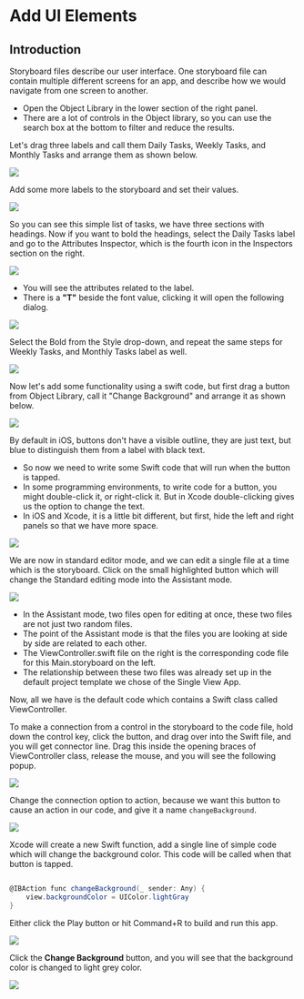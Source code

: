 # Add UI Elements

## Introduction

Storyboard files describe our user interface. One storyboard file can contain multiple different screens for an app, and describe how we would navigate from one screen to another.

 - Open the Object Library in the lower section of the right panel. 
 - There are a lot of controls in the Object library, so you can use the search box at the bottom to filter and reduce the results. 

Let's drag three labels and call them Daily Tasks, Weekly Tasks, and Monthly Tasks and arrange them as shown below.

<img src="https://raw.githubusercontent.com/zzzprojects/iOS-Tutorial/master/docs/images/add-ui-elements1.png">

Add some more labels to the storyboard and set their values.

<img src="https://raw.githubusercontent.com/zzzprojects/iOS-Tutorial/master/docs/images/add-ui-elements2.png">

So you can see this simple list of tasks, we have three sections with headings. Now if you want to bold the headings, select the Daily Tasks label and go to the Attributes Inspector, which is the fourth icon in the Inspectors section on the right.

<img src="https://raw.githubusercontent.com/zzzprojects/iOS-Tutorial/master/docs/images/add-ui-elements3.png">

 - You will see the attributes related to the label.
 - There is a **"T"** beside the font value, clicking it will open the following dialog.

<img src="https://raw.githubusercontent.com/zzzprojects/iOS-Tutorial/master/docs/images/add-ui-elements4.png">

Select the Bold from the Style drop-down, and repeat the same steps for Weekly Tasks, and Monthly Tasks label as well. 

<img src="https://raw.githubusercontent.com/zzzprojects/iOS-Tutorial/master/docs/images/add-ui-elements5.png">

Now let's add some functionality using a swift code, but first drag a button from Object Library, call it "Change Background" and arrange it as shown below.

<img src="https://raw.githubusercontent.com/zzzprojects/iOS-Tutorial/master/docs/images/add-ui-elements6.png">

By default in iOS, buttons don't have a visible outline, they are just text, but blue to distinguish them from a label with black text.

 - So now we need to write some Swift code that will run when the button is tapped. 
 - In some programming environments, to write code for a button, you might double-click it, or right-click it. But in Xcode double-clicking gives us the option to change the text. 
 - In iOS and Xcode, it is a little bit different, but first, hide the left and right panels so that we have more space.

<img src="https://raw.githubusercontent.com/zzzprojects/iOS-Tutorial/master/docs/images/add-ui-elements7.png">

We are now in standard editor mode, and we can edit a single file at a time which is the storyboard. Click on the small highlighted button which will change the Standard editing mode into the Assistant mode. 

<img src="https://raw.githubusercontent.com/zzzprojects/iOS-Tutorial/master/docs/images/add-ui-elements8.png">

 - In the Assistant mode, two files open for editing at once, these two files are not just two random files. 
 - The point of the Assistant mode is that the files you are looking at side by side are related to each other.
 - The ViewController.swift file on the right is the corresponding code file for this Main.storyboard on the left.
 - The relationship between these two files was already set up in the default project template we chose of the Single View App. 

Now, all we have is the default code which contains a Swift class called ViewController.

To make a connection from a control in the storyboard to the code file, hold down the control key, click the button, and drag over into the Swift file, and you will get connector line. Drag this inside the opening braces of ViewController class, release the mouse, and you will see the following popup.

<img src="https://raw.githubusercontent.com/zzzprojects/iOS-Tutorial/master/docs/images/add-ui-elements9.png">
 
Change the connection option to action, because we want this button to cause an action in our code, and give it a name `changeBackground`. 

<img src="https://raw.githubusercontent.com/zzzprojects/iOS-Tutorial/master/docs/images/add-ui-elements10.png">

Xcode will create a new Swift function, add a single line of simple code which will change the background color. This code will be called when that button is tapped.

```csharp

@IBAction func changeBackground(_ sender: Any) {
    view.backgroundColor = UIColor.lightGray
}

```

Either click the Play button or hit Command+R to build and run this app. 

<img src="https://raw.githubusercontent.com/zzzprojects/iOS-Tutorial/master/docs/images/add-ui-elements11.png">

Click the **Change Background** button, and you will see that the background color is changed to light grey color.

<img src="https://raw.githubusercontent.com/zzzprojects/iOS-Tutorial/master/docs/images/add-ui-elements12.png">

